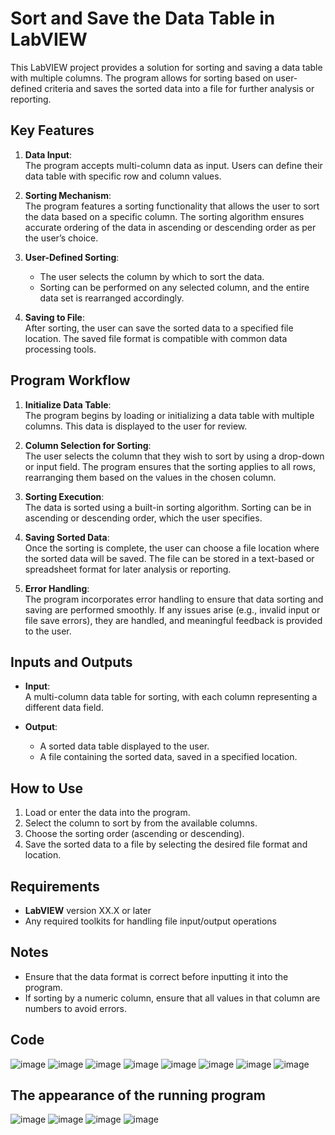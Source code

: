 # Sort and Save the Data Table in LabVIEW

This LabVIEW project provides a solution for sorting and saving a data table with multiple columns. The program allows for sorting based on user-defined criteria and saves the sorted data into a file for further analysis or reporting.

## Key Features

1. **Data Input**:  
   The program accepts multi-column data as input. Users can define their data table with specific row and column values.

2. **Sorting Mechanism**:  
   The program features a sorting functionality that allows the user to sort the data based on a specific column. The sorting algorithm ensures accurate ordering of the data in ascending or descending order as per the user’s choice.

3. **User-Defined Sorting**:  
   - The user selects the column by which to sort the data.
   - Sorting can be performed on any selected column, and the entire data set is rearranged accordingly.
   
4. **Saving to File**:  
   After sorting, the user can save the sorted data to a specified file location. The saved file format is compatible with common data processing tools.

## Program Workflow

1. **Initialize Data Table**:  
   The program begins by loading or initializing a data table with multiple columns. This data is displayed to the user for review.
   
2. **Column Selection for Sorting**:  
   The user selects the column that they wish to sort by using a drop-down or input field. The program ensures that the sorting applies to all rows, rearranging them based on the values in the chosen column.
   
3. **Sorting Execution**:  
   The data is sorted using a built-in sorting algorithm. Sorting can be in ascending or descending order, which the user specifies.

4. **Saving Sorted Data**:  
   Once the sorting is complete, the user can choose a file location where the sorted data will be saved. The file can be stored in a text-based or spreadsheet format for later analysis or reporting.

5. **Error Handling**:  
   The program incorporates error handling to ensure that data sorting and saving are performed smoothly. If any issues arise (e.g., invalid input or file save errors), they are handled, and meaningful feedback is provided to the user.

## Inputs and Outputs

- **Input**:  
  A multi-column data table for sorting, with each column representing a different data field.
  
- **Output**:  
  - A sorted data table displayed to the user.
  - A file containing the sorted data, saved in a specified location.

## How to Use

1. Load or enter the data into the program.
2. Select the column to sort by from the available columns.
3. Choose the sorting order (ascending or descending).
4. Save the sorted data to a file by selecting the desired file format and location.

## Requirements

- **LabVIEW** version XX.X or later
- Any required toolkits for handling file input/output operations

## Notes

- Ensure that the data format is correct before inputting it into the program.
- If sorting by a numeric column, ensure that all values in that column are numbers to avoid errors.

## Code
![image](https://github.com/user-attachments/assets/22736e6e-9c65-4ca0-9c52-3a1f195dbd6c)
![image](https://github.com/user-attachments/assets/e6f42087-9f63-420f-a879-46ac0d6fec85)
![image](https://github.com/user-attachments/assets/ff65a0b7-b4c0-409b-95cd-c4f293930e92)
![image](https://github.com/user-attachments/assets/3fb722f7-0181-4caa-82fe-91ac30b05de7)
![image](https://github.com/user-attachments/assets/3983f116-a6b8-4470-84ae-086c533214f6)
![image](https://github.com/user-attachments/assets/b78d8350-4037-4673-8f67-70be48c0db05)
![image](https://github.com/user-attachments/assets/382a787f-c4bb-4827-a458-4a7de0893aad)
![image](https://github.com/user-attachments/assets/26a1e6d2-5e55-451c-aeea-5f7641815816)

## The appearance of the running program
![image](https://github.com/user-attachments/assets/4cacc67c-db0b-4653-9078-4ab3b45c2c2d)
![image](https://github.com/user-attachments/assets/b083005e-b9ce-4469-96a5-63aa698ff122)
![image](https://github.com/user-attachments/assets/02f9f67a-875d-44f8-84c9-9283efc5ca69)
![image](https://github.com/user-attachments/assets/2e2b383d-9128-4857-a144-6b014efd23ee)
